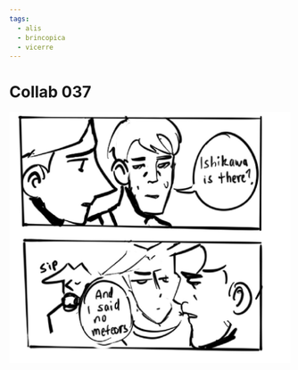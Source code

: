 ```yaml
---
tags:
  - alis
  - brincopica
  - vicerre
---
```


# Collab 037

<img src="assets/2025-04-29_panel-073.jpg">
